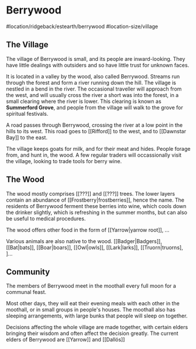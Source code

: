 # Berrywood
#location/ridgeback/estearth/berrywood #location-size/village

## The Village
The village of Berrywood is small, and its people are inward-looking. They have little dealings with outsiders and so have little trust for unknown faces.

It is located in a valley by the wood, also called Berrywood. Streams run through the forest and form a river running down the hill. The village is nestled in a bend in the river. The occasional traveller will approach from the west, and will usually cross the river a short was into the forest, in a small clearing where the river is lower. This clearing is known as **Summerford Grove**, and people from the village will walk to the grove for spiritual festivals.

A road passes through Berrywood, crossing the river at a low point in the hills to its west. This road goes to [[Rifford]] to the west, and to [[Dawnstar Bay]] to the east.

The village keeps goats for milk, and for their meat and hides. People forage from, and hunt in, the wood. A few regular traders will occassionally visit the village, looking to trade tools for berry wine.

## The Wood
The wood mostly comprises [[???]] and [[???]] trees. The lower layers contain an abundance of [[Frostberry|frostberries]], hence the name. The residents of Berrywood ferment these berries into wine, which cools down the drinker slightly, which is refreshing in the summer months, but can also be useful to medical procedures.

The wood offers other food in the form of [[Yarrow|yarrow root]], ...

Various animals are also native to the wood. [[Badger|Badgers]], [[Bat|bats]], [[Boar|boars]], [[Owl|owls]], [[Lark|larks]], [[Truorn|truorns], ]...

## Community
The members of Berrywood meet in the moothall every full moon for a communal feast.

Most other days, they will eat their evening meals with each other in the moothall, or in small groups in people's houses. The moothall also has sleeping arrangements, with large bunks that people will sleep on together.

Decisions affecting the whole village are made together, with certain elders bringing their wisdom and often affect the decision greatly. The current elders of Berrywood are [[Yarrow]] and [[Dallós]]
